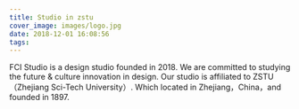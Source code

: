 ```yaml
---
title: Studio in zstu
cover_image: images/logo.jpg
date: 2018-12-01 16:08:56
tags:
---
```

FCI Studio is a design studio founded in 2018. We are committed to studying the future & culture innovation in design. Our studio is affiliated to ZSTU（Zhejiang Sci-Tech University）. Which located in Zhejiang，China，and founded in 1897.




































